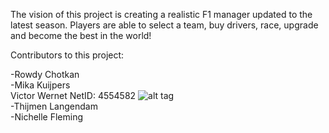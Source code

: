 The vision of this project is creating a realistic F1 manager updated to the latest season.
Players are able to select a team, buy drivers, race, upgrade and become the best in the world!


Contributors to this project:

-Rowdy Chotkan
<br/>
-Mika Kuijpers
<br/>
Victor Wernet
NetID: 4554582
![alt tag](https://github.com/mrgunior/A2B-Project/pictures/victorwernet.png "Victor Wernet")
<br/>
-Thijmen Langendam
<br/>
-Nichelle Fleming
